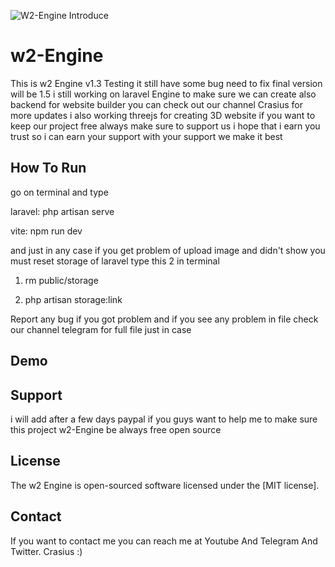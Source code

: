 
![W2-Engine Introduce](https://github.com/user-attachments/assets/4ec5799a-6e77-4a41-8056-22b57dc41b29)

# w2-Engine
This is w2 Engine v1.3 Testing it still have some bug need to fix final version will be 1.5 i still working on laravel Engine to make sure we can create also backend for website builder
you can check out our channel Crasius for more updates i also working threejs for creating 3D website if you want to keep our project free always make sure to support us i hope that i earn you
trust so i can earn your support with your support we make it best 

## How To Run
go on terminal and type

laravel: php artisan serve

vite: npm run dev

and just in any case if you get problem of upload image and didn't show you must reset storage of laravel type this 2 in terminal

1. rm public/storage

2. php artisan storage:link


Report any bug if you got problem and if you see any problem in file check our channel telegram for full file just in case

## Demo


## Support
i will add after a few days paypal if you guys want to help me to make sure this project w2-Engine be always free open source

## License
The w2 Engine is open-sourced software licensed under the [MIT license].

## Contact
If you want to contact me you can reach me at Youtube And Telegram And Twitter. 
Crasius :)

